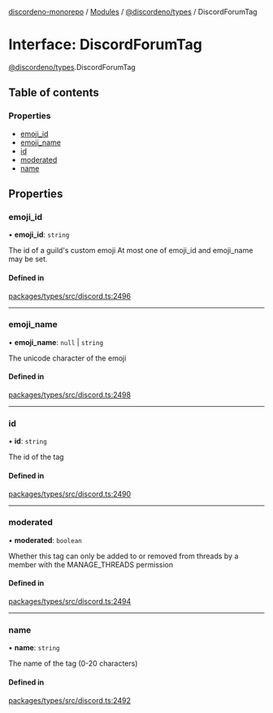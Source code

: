 [discordeno-monorepo](../README.md) / [Modules](../modules.md) / [@discordeno/types](../modules/discordeno_types.md) / DiscordForumTag

# Interface: DiscordForumTag

[@discordeno/types](../modules/discordeno_types.md).DiscordForumTag

## Table of contents

### Properties

- [emoji_id](discordeno_types.DiscordForumTag.md#emoji_id)
- [emoji_name](discordeno_types.DiscordForumTag.md#emoji_name)
- [id](discordeno_types.DiscordForumTag.md#id)
- [moderated](discordeno_types.DiscordForumTag.md#moderated)
- [name](discordeno_types.DiscordForumTag.md#name)

## Properties

### emoji_id

• **emoji_id**: `string`

The id of a guild's custom emoji At most one of emoji_id and emoji_name may be set.

#### Defined in

[packages/types/src/discord.ts:2496](https://github.com/deepsarda/discordeno/blob/c6dc30bb/packages/types/src/discord.ts#L2496)

---

### emoji_name

• **emoji_name**: `null` \| `string`

The unicode character of the emoji

#### Defined in

[packages/types/src/discord.ts:2498](https://github.com/deepsarda/discordeno/blob/c6dc30bb/packages/types/src/discord.ts#L2498)

---

### id

• **id**: `string`

The id of the tag

#### Defined in

[packages/types/src/discord.ts:2490](https://github.com/deepsarda/discordeno/blob/c6dc30bb/packages/types/src/discord.ts#L2490)

---

### moderated

• **moderated**: `boolean`

Whether this tag can only be added to or removed from threads by a member with the MANAGE_THREADS permission

#### Defined in

[packages/types/src/discord.ts:2494](https://github.com/deepsarda/discordeno/blob/c6dc30bb/packages/types/src/discord.ts#L2494)

---

### name

• **name**: `string`

The name of the tag (0-20 characters)

#### Defined in

[packages/types/src/discord.ts:2492](https://github.com/deepsarda/discordeno/blob/c6dc30bb/packages/types/src/discord.ts#L2492)
